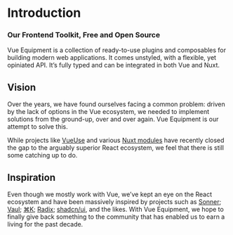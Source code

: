 # Introduction

### Our Frontend Toolkit, Free and Open Source

Vue Equipment is a collection of ready-to-use plugins and composables for building modern web applications. It comes unstyled, with a flexible, yet opiniated API. It’s fully typed and can be integrated in both Vue and Nuxt.

## Vision

Over the years, we have found ourselves facing a common problem: driven by the lack of options in the Vue ecosystem, we needed to implement solutions from the ground-up, over and over again. Vue Equipment is our attempt to solve this.

While projects like [VueUse](https://vueuse.org/) and various [Nuxt modules](https://nuxt.com/modules) have recently closed the gap to the arguably superior React ecosystem, we feel that there is still some catching up to do.

## Inspiration

Even though we mostly work with Vue, we’ve kept an eye on the React ecosystem and have been massively inspired by projects such as [Sonner](https://github.com/emilkowalski/sonner); [Vaul](https://github.com/emilkowalski/vaul); [⌘K](https://github.com/pacocoursey/cmdk); [Radix](https://github.com/radix-ui/primitives); [shadcn/ui](https://github.com/shadcn-ui/ui), and the likes. With Vue Equipment, we hope to finally give back something to the community that has enabled us to earn a living for the past decade.
